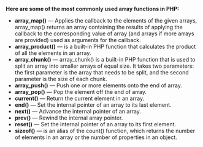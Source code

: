 **Here are some of the most commonly used array functions in PHP:**
* **array_map()** — Applies the callback to the elements of the given arrays, array_map() returns an array containing the results of applying the callback to the corresponding value of array (and arrays if more arrays are provided) used as arguments for the callback.
* **array_product()** — is a built-in PHP function that calculates the product of all the elements in an array.
* **array_chunk()** — array_chunk() is a built-in PHP function that is used to split an array into smaller arrays of equal size. It takes two parameters: the first parameter is the array that needs to be split, and the second parameter is the size of each chunk.
* **array_push()** — Push one or more elements onto the end of array.
* **array_pop()** — Pop the element off the end of array.
* **current()** — Return the current element in an array.
* **end()** — Set the internal pointer of an array to its last element.
* **next()** — Advance the internal pointer of an array.
* **prev()** — Rewind the internal array pointer.
* **reset()** — Set the internal pointer of an array to its first element.
* **sizeof()** — is an alias of the count() function, which returns the number of elements in an array or the number of properties in an object.